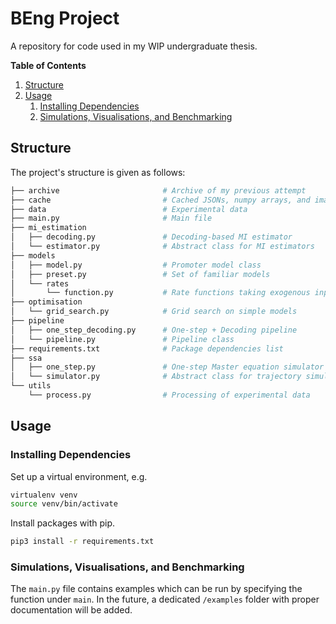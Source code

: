 # BEng Project

A repository for code used in my WIP undergraduate thesis.

**Table of Contents**

1. [Structure](#structure)
2. [Usage](#usage)
   1. [Installing Dependencies](#installing-dependencies)
   2. [Simulations, Visualisations, and Benchmarking](#simulations-visualisations-and-benchmarking)

## Structure

The project's structure is given as follows:

```bash
├── archive                       # Archive of my previous attempt
├── cache                         # Cached JSONs, numpy arrays, and images
├── data                          # Experimental data
├── main.py                       # Main file
├── mi_estimation
│   ├── decoding.py               # Decoding-based MI estimator
│   └── estimator.py              # Abstract class for MI estimators
├── models
│   ├── model.py                  # Promoter model class
│   ├── preset.py                 # Set of familiar models
│   └── rates
│       └── function.py           # Rate functions taking exogenous input
├── optimisation
│   └── grid_search.py            # Grid search on simple models
├── pipeline
│   ├── one_step_decoding.py      # One-step + Decoding pipeline
│   └── pipeline.py               # Pipeline class
├── requirements.txt              # Package dependencies list
├── ssa
│   ├── one_step.py               # One-step Master equation simulator
│   └── simulator.py              # Abstract class for trajectory simulators
└── utils
    └── process.py                # Processing of experimental data
```

## Usage

### Installing Dependencies

Set up a virtual environment, e.g.

```bash
virtualenv venv
source venv/bin/activate
```

Install packages with pip.

```bash
pip3 install -r requirements.txt
```

### Simulations, Visualisations, and Benchmarking

The `main.py` file contains examples which can be run by specifying the function under `main`. In the future, a dedicated `/examples` folder with proper documentation will be added.
